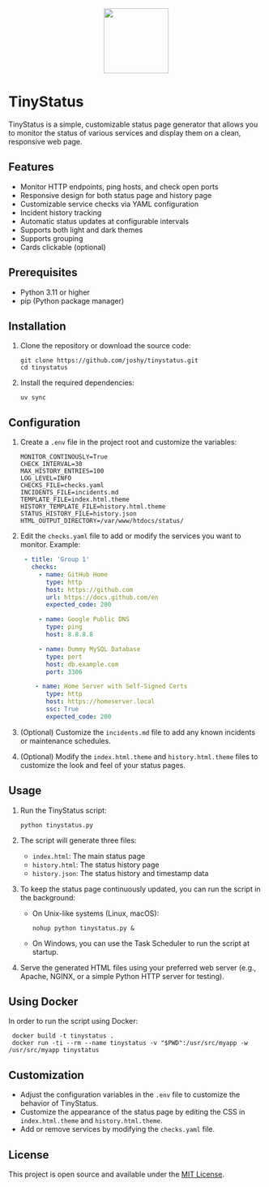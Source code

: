 <div align="center" width="100%">
    <img src="./assets/android-chrome-192x192.png" width="128" alt="" />
</div>

# TinyStatus
TinyStatus is a simple, customizable status page generator that allows you to monitor the status of various services and display them on a clean, responsive web page.


## Features

- Monitor HTTP endpoints, ping hosts, and check open ports
- Responsive design for both status page and history page
- Customizable service checks via YAML configuration
- Incident history tracking
- Automatic status updates at configurable intervals
- Supports both light and dark themes
- Supports grouping
- Cards clickable (optional)

## Prerequisites

- Python 3.11 or higher
- pip (Python package manager)

## Installation

1. Clone the repository or download the source code:
   ```
   git clone https://github.com/joshy/tinystatus.git
   cd tinystatus
   ```

2. Install the required dependencies:
   ```
   uv sync
   ```

## Configuration

1. Create a `.env` file in the project root and customize the variables:
   ```
   MONITOR_CONTINOUSLY=True
   CHECK_INTERVAL=30
   MAX_HISTORY_ENTRIES=100
   LOG_LEVEL=INFO
   CHECKS_FILE=checks.yaml
   INCIDENTS_FILE=incidents.md
   TEMPLATE_FILE=index.html.theme
   HISTORY_TEMPLATE_FILE=history.html.theme
   STATUS_HISTORY_FILE=history.json
   HTML_OUTPUT_DIRECTORY=/var/www/htdocs/status/
   ```

2. Edit the `checks.yaml` file to add or modify the services you want to monitor.
   Example:
   ```yaml
    - title: 'Group 1'
      checks:
        - name: GitHub Home
          type: http
          host: https://github.com
          url: https://docs.github.com/en
          expected_code: 200

        - name: Google Public DNS
          type: ping
          host: 8.8.8.8

        - name: Dummy MySQL Database
          type: port
          host: db.example.com
          port: 3306

       - name: Home Server with Self-Signed Certs
          type: http
          host: https://homeserver.local
          ssc: True
          expected_code: 200
   ```

3. (Optional) Customize the `incidents.md` file to add any known incidents or maintenance schedules.

4. (Optional) Modify the `index.html.theme` and `history.html.theme` files to customize the look and feel of your status pages.

## Usage

1. Run the TinyStatus script:
   ```
   python tinystatus.py
   ```

2. The script will generate three files:
   - `index.html`: The main status page
   - `history.html`: The status history page
   - `history.json`: The status history and timestamp data

3. To keep the status page continuously updated, you can run the script in the background:
   - On Unix-like systems (Linux, macOS):
     ```
     nohup python tinystatus.py &
     ```
   - On Windows, you can use the Task Scheduler to run the script at startup.

4. Serve the generated HTML files using your preferred web server (e.g., Apache, NGINX, or a simple Python HTTP server for testing).

## Using Docker

In order to run the script using Docker:

   ```
    docker build -t tinystatus .
    docker run -ti --rm --name tinystatus -v "$PWD":/usr/src/myapp -w /usr/src/myapp tinystatus
   ```

## Customization

- Adjust the configuration variables in the `.env` file to customize the behavior of TinyStatus.
- Customize the appearance of the status page by editing the CSS in `index.html.theme` and `history.html.theme`.
- Add or remove services by modifying the `checks.yaml` file.

## License

This project is open source and available under the [MIT License](LICENSE).
